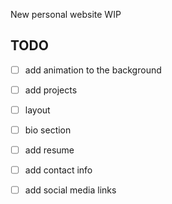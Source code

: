 
New personal website WIP

## TODO
- [ ] add animation to the background
- [ ] add projects
- [ ] layout
- [ ] bio section
- [ ] add resume
- [ ] add contact info
- [ ] add social media links



